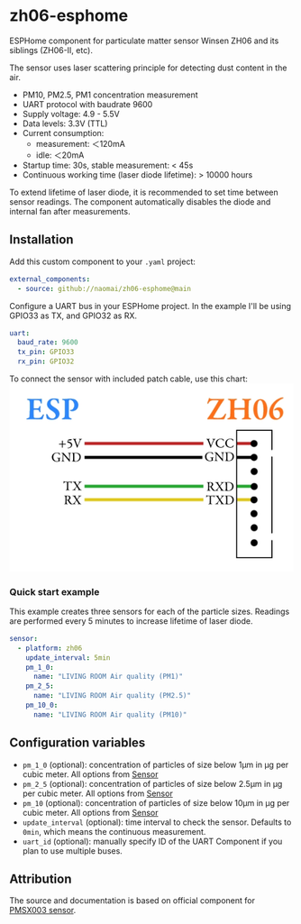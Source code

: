 # zh06-esphome
ESPHome component for particulate matter sensor Winsen ZH06 and its siblings (ZH06-II, etc).

The sensor uses laser scattering principle for detecting dust content in the air. 

- PM10, PM2.5, PM1 concentration measurement
- UART protocol with baudrate 9600
- Supply voltage: 4.9 - 5.5V
- Data levels: 3.3V (TTL)
- Current consumption:
  - measurement: ＜120mA
  - idle: ＜20mA
- Startup time: 30s, stable measurement: < 45s
- Continuous working time (laser diode lifetime): > 10000 hours

To extend lifetime of laser diode, it is recommended to set time between sensor readings.
The component automatically disables the diode and internal fan after measurements.

## Installation
Add this custom component to your `.yaml` project:
```yaml
external_components:
  - source: github://naomai/zh06-esphome@main
```

Configure a UART bus in your ESPHome project. In the example
I'll be using GPIO33 as TX, and GPIO32 as RX.

```yaml
uart:
  baud_rate: 9600
  tx_pin: GPIO33
  rx_pin: GPIO32
```

To connect the sensor with included patch cable, use this chart:
![Pinout from sensor with connections to ESP, top to bottom, notches facing right. 1: 5 volts, 2: ground, 4: sensor RX to ESP TX, 5: sensor TX to ESP RX](docs/wires.webp)

### Quick start example
This example creates three sensors for each of the particle sizes. Readings are performed every 5 minutes to 
increase lifetime of laser diode.
```yaml
sensor:
  - platform: zh06
    update_interval: 5min
    pm_1_0:
      name: "LIVING ROOM Air quality (PM1)"
    pm_2_5:
      name: "LIVING ROOM Air quality (PM2.5)"
    pm_10_0:
      name: "LIVING ROOM Air quality (PM10)"
```

## Configuration variables
- `pm_1_0` (optional): concentration of particles of size below 1µm in µg per cubic meter. 
  All options from [Sensor](https://esphome.io/components/sensor/#config-sensor)
- `pm_2_5` (optional): concentration of particles of size below 2.5µm in µg per cubic meter. 
  All options from [Sensor](https://esphome.io/components/sensor/#config-sensor)
- `pm_10` (optional): concentration of particles of size below 10µm in µg per cubic meter. 
  All options from [Sensor](https://esphome.io/components/sensor/#config-sensor)
- `update_interval` (optional): time interval to check the sensor. 
  Defaults to `0min`, which means the continuous measurement.
- `uart_id` (optional): manually specify ID of the UART Component if you plan to use multiple buses.

## Attribution
The source and documentation is based on official component for 
[PMSX003 sensor](https://esphome.io/components/sensor/pmsx003.html).